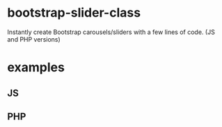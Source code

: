 # bootstrap-slider-class
Instantly create Bootstrap carousels/sliders with a few lines of code. (JS and PHP versions)

# examples

## JS

## PHP
